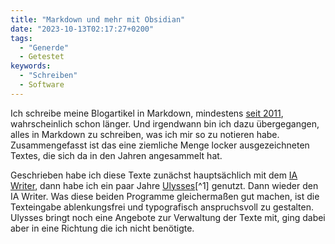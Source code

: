 ```yaml
---
title: "Markdown und mehr mit Obsidian"
date: "2023-10-13T02:17:27+0200"
tags:
  - "Generde"
  - Getestet
keywords:
  - "Schreiben"
  - Software
---
```


Ich schreibe meine Blogartikel in Markdown, mindestens  [seit 2011](https://couchblog.de/codecandies/2011/05/31/der-schreiber/), wahrscheinlich schon länger. Und irgendwann bin ich dazu übergegangen, alles in Markdown zu schreiben, was ich mir so zu notieren habe. Zusammengefasst ist das eine ziemliche Menge locker ausgezeichneten Textes, die sich da in den Jahren angesammelt hat. 

Geschrieben habe ich diese Texte zunächst hauptsächlich mit dem [IA Writer](https://ia.net/writer), dann habe ich ein paar Jahre [Ulysses]([https://ulysses.app](https://ulysses.app/))[^1] genutzt. Dann wieder den IA Writer. Was diese beiden Programme gleichermaßen gut machen, ist die Texteingabe ablenkungsfrei und typografisch anspruchsvoll zu gestalten. Ulysses bringt noch eine Angebote zur Verwaltung der Texte mit, ging dabei aber in eine Richtung die ich nicht benötigte.

[^1]: Weil: [Setapp](https://couchblog.de/blog/2017/04/06/setapp/), was ich aber inzwischen nicht mehr nutze